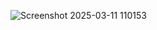 ![Screenshot 2025-03-11 110153](https://github.com/user-attachments/assets/f9ba7992-d1c9-4498-8903-179a014c7077)
